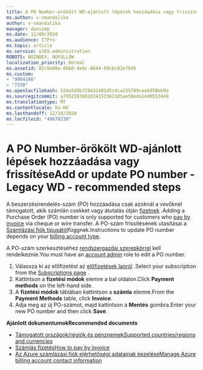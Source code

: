 ```yaml
---
title: A PO Number-örökölt WD-ajánlott lépések hozzáadása vagy frissítése
ms.author: v-smandalika
author: v-smandalika
manager: dansimp
ms.date: 12/09/2020
ms.audience: ITPro
ms.topic: article
ms.service: o365-administration
ROBOTS: NOINDEX, NOFOLLOW
localization_priority: Normal
ms.assetid: 82c0a06e-86b0-4e8c-8644-59cbc02e7645
ms.custom:
- "9004166"
- "7338"
ms.openlocfilehash: 524a5d9b376632482d5c4ca235789caab958eb9a
ms.sourcegitcommit: a7952283882d341515623d5ae58eda14d0553449
ms.translationtype: MT
ms.contentlocale: hu-HU
ms.lasthandoff: 12/10/2020
ms.locfileid: "49678230"
---
```

# <a name="add-or-update-po-number---legacy-wd---recommended-steps"></a><span data-ttu-id="70abb-102">A PO Number-örökölt WD-ajánlott lépések hozzáadása vagy frissítése</span><span class="sxs-lookup"><span data-stu-id="70abb-102">Add or update PO number - Legacy WD - recommended steps</span></span>

<span data-ttu-id="70abb-103">A beszerzésirendelés-szám (PO) hozzáadása csak azoknál a vevőknél támogatott, akik számlán csekket vagy átutalás útján [fizetnek](https://docs.microsoft.com/azure/cost-management-billing/manage/pay-by-invoice) .</span><span class="sxs-lookup"><span data-stu-id="70abb-103">Adding a Purchase Order (PO) number is only supported for customers who [pay by invoice](https://docs.microsoft.com/azure/cost-management-billing/manage/pay-by-invoice) via cheque or wire transfer.</span></span> <span data-ttu-id="70abb-104">A PO-szám frissítésének utasításai a [Számlázási fiók típusától](https://docs.microsoft.com/azure/cost-management-billing/manage/view-all-accounts)függnek.</span><span class="sxs-lookup"><span data-stu-id="70abb-104">Instructions to update PO number depends on your [billing account type](https://docs.microsoft.com/azure/cost-management-billing/manage/view-all-accounts).</span></span>

<span data-ttu-id="70abb-105">A PO-szám szerkesztéséhez [rendszergazdai szerepkörrel](https://docs.microsoft.com/azure/role-based-access-control/rbac-and-directory-admin-roles) kell rendelkeznie.</span><span class="sxs-lookup"><span data-stu-id="70abb-105">You must have an [account admin](https://docs.microsoft.com/azure/role-based-access-control/rbac-and-directory-admin-roles) role to edit a PO number.</span></span>

1. <span data-ttu-id="70abb-106">Válassza ki az előfizetést az [előfizetések lapról](https://ms.portal.azure.com/#blade/Microsoft_Azure_Billing/SubscriptionsBlade) .</span><span class="sxs-lookup"><span data-stu-id="70abb-106">Select your subscription from the [Subscriptions page](https://ms.portal.azure.com/#blade/Microsoft_Azure_Billing/SubscriptionsBlade) .</span></span>
2. <span data-ttu-id="70abb-107">Kattintson a **fizetési módok** elemre a bal oldalon.</span><span class="sxs-lookup"><span data-stu-id="70abb-107">Click **Payment methods** on the left-hand side.</span></span>
3. <span data-ttu-id="70abb-108">A **fizetési módok** táblában kattintson a **számla** elemre.</span><span class="sxs-lookup"><span data-stu-id="70abb-108">From the **Payment Methods** table, click **Invoice**.</span></span> 
4. <span data-ttu-id="70abb-109">Adja meg az új PO-számot, majd kattintson a **Mentés** gombra.</span><span class="sxs-lookup"><span data-stu-id="70abb-109">Enter your new PO number and then click **Save**.</span></span>

<span data-ttu-id="70abb-110">**Ajánlott dokumentumok**</span><span class="sxs-lookup"><span data-stu-id="70abb-110">**Recommended documents**</span></span>

- [<span data-ttu-id="70abb-111">Támogatott országok/régiók és pénznemek</span><span class="sxs-lookup"><span data-stu-id="70abb-111">Supported countries/regions and currencies</span></span>](https://azure.microsoft.com/en-us/pricing/faq/) 
- [<span data-ttu-id="70abb-112">Számlás fizetés</span><span class="sxs-lookup"><span data-stu-id="70abb-112">How to pay by invoice</span></span>](https://docs.microsoft.com/azure/cost-management-billing/manage/pay-by-invoice) 
- [<span data-ttu-id="70abb-113">Az Azure számlázási fiók elérhetőségi adatainak kezelése</span><span class="sxs-lookup"><span data-stu-id="70abb-113">Manage Azure billing account contact information</span></span>](https://docs.microsoft.com/azure/cost-management-billing/manage/change-azure-account-profile)


